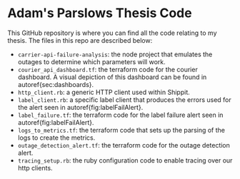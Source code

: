 # Adam's Parslows Thesis Code

This GitHub repository is where you can find all the code relating to my thesis. The files in this repo are described below: 
- `carrier-api-failure-analysis`: the node project that emulates the outages to determine which parameters will work. 
- `courier_api_dashboard.tf`: the terraform code for the courier dashboard. A visual depiction of this dashboard can be found in autoref{sec:dashboards}.
- `http_client.rb`: a generic HTTP client used within Shippit. 
- `label_client.rb`: a specific label client that produces the errors used for the alert seen in autoref{fig:labelFailAlert}.
- `label_failure.tf`: the terraform code for the label failure alert seen in autoref{fig:labelFailAlert}.
- `logs_to_metrics.tf`: the terraform code that sets up the parsing of the logs to create the metrics. 
- `outage_detection_alert.tf`: the terraform code for the outage detection alert.
- `tracing_setup.rb`: the ruby configuration code to enable tracing over our http clients. 
